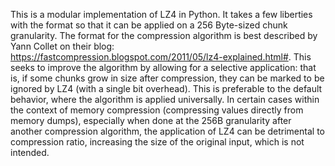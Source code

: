 This is a modular implementation of LZ4 in Python. It takes a few liberties with the format so that it can be applied on a
256 Byte-sized chunk granularity. The format for the compression algorithm is best described by Yann Collet on their blog:
https://fastcompression.blogspot.com/2011/05/lz4-explained.html#. This seeks to improve the algorithm by allowing for
a selective application: that is, if some chunks grow in size after compression, they can be marked to be ignored by LZ4
(with a single bit overhead). This is preferable to the default behavior, where the algorithm is applied universally.
In certain cases within the context of memory compression (compressing values directly from memory dumps), especially when
done at the 256B granularity after another compression algorithm, the application of LZ4 can be detrimental to compression
ratio, increasing the size of the original input, which is not intended.
